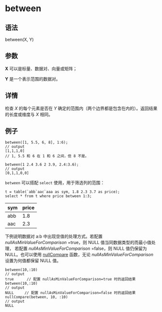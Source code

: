 # between

## 语法

between(X, Y)

## 参数

**X** 可以是标量、数据对、向量或矩阵；

**Y** 是一个表示范围的数据对。

## 详情

检查 *X* 的每个元素是否在 *Y* 确定的范围内（两个边界都是包含在内的）。返回结果的长度或维度与
*X* 相同。

## 例子

```
between([1, 5.5, 6, 8], 1:6);
// output
[1,1,1,0]
// 1, 5.5 和 6 在 1 和 6 之间，但 8 不是。

between(1 2.4 3.6 2 3.9, 2.4:3.6);
// output
[0,1,1,0,0]
```

`between` 可以搭配 `select`
使用，用于筛选列的范围：

```
t = table(`abb`aac`aaa as sym, 1.8 2.3 3.7 as price);
select * from t where price between 1:3;
```

| sym | price |
| --- | --- |
| abb | 1.8 |
| aac | 2.3 |

下例说明数据对 a:b 中出现空值的处理方式。若配置 *nullAsMinValueForComparison*
=true，则 NULL 值当同数据类型的而最小值处理， 若配置 *nullAsMinValueForComparison* =false，则 NULL
值仍保留为 NULL。也可以使用 [nullCompare](../ho_funcs/nullCompare.html) 函数，无论
*nullAsMinValueForComparison* 设置为何值都保留 NULL 值。

```
between(10,:10)
// output
true      // 配置 nullAsMinValueForComparison=true 时的返回结果
between(10,:10)
// output
NULL     // 配置 nullAsMinValueForComparison=false 时的返回结果
nullCompare(between, 10, :10)
// output
NULL
```

